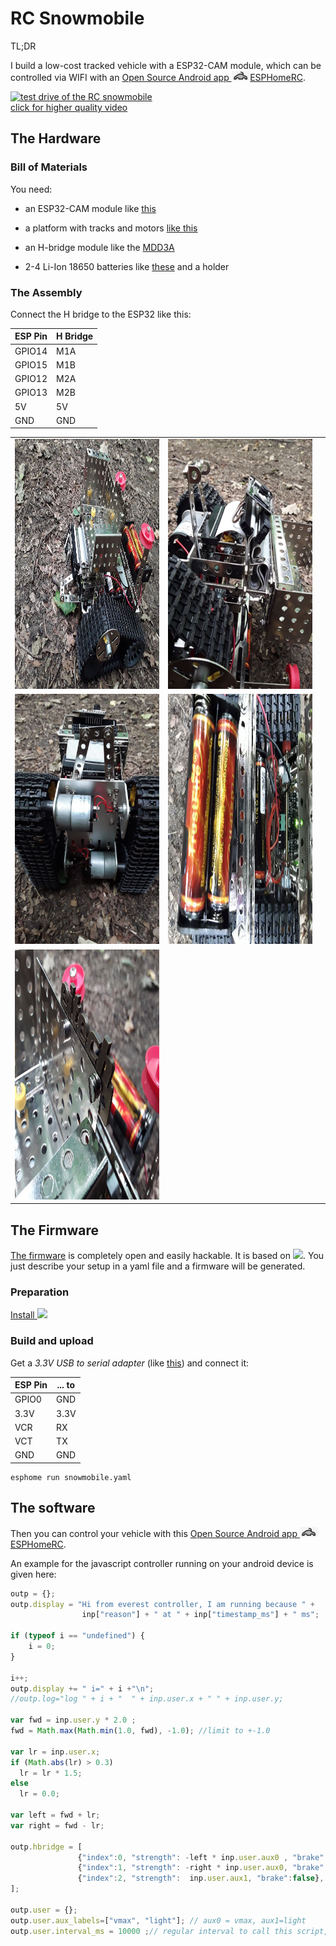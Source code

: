 
# RC Snowmobile

TL;DR

I build a low-cost tracked vehicle with a ESP32-CAM module, which
can be controlled via WIFI with an <a href="https://github.com/rnauber/ESPHomeRC">Open Source Android app <img src="https://raw.githubusercontent.com/rnauber/ESPHomeRC/master/logo3.png" height="16">ESPHomeRC</a>.


[![test drive of the RC snowmobile](/media/snowmobile.gif "a test drive of the RC snowmobile")<br> click for higher quality video](media/snowmobile.mp4)


## The Hardware
### Bill of Materials
You need:

* an ESP32-CAM module like [this](https://www.amazon.de/gp/product/B08BL6VG76/ref=ppx_yo_dt_b_asin_title_o01_s01?ie=UTF8&psc=1)

* a platform with tracks and motors [like this](https://www.aliexpress.com/item/32858056642.html)

* an H-bridge module like the [MDD3A](https://www.cytron.io/p-3amp-4v-16v-dc-motor-driver-2-channels)
* 2-4 Li-Ion 18650 batteries like [these](https://www.amazon.de/kraftmax-Pack-18650er-Akku-Schutzschaltung/dp/B08PL1HRBQ/ref=sr_1_3?__mk_de_DE=%C3%85M%C3%85%C5%BD%C3%95%C3%91) and a holder

### The Assembly
Connect the H bridge to the ESP32 like this:

|ESP Pin |   H Bridge           | 
|--------|--------------|
|GPIO14   | M1A |
|GPIO15   | M1B |
|GPIO12   | M2A |
|GPIO13   | M2B |
|5V         | 5V |
|GND       | GND |




|   |   |   | 
|---|---|---|
| <img src="media/pic1.jpg" height="400"> | <img src="media/pic2.jpg" height="400"> |
| <img src="media/pic3.jpg" height="400"> | <img src="media/pic4.jpg" height="400"> |
| <img src="media/pic5.jpg" height="400"> |  |


## The Firmware
[The firmware](firmware/snowmobile.yaml) is completely open and easily hackable. 
It is based on <a href="https://esphome.io/"><img src="https://esphome.io/_images/logo-text.png" height="16" ></a>. You just describe your setup in a yaml file and a firmware will be generated.

### Preparation
<a href="https://esphome.io/guides/getting_started_command_line.html#installation">Install  <img src="https://esphome.io/_images/logo-text.png" height="16"></a>

### Build  and upload

Get a *3.3V USB to serial adapter* (like [this](https://www.amazon.de/gp/product/B089YTXK8V?psc=1)) and connect it:

|ESP Pin |  ... to         | 
|--------|--------------|
|GPIO0  | GND |
|3.3V     | 3.3V |
|VCR  | RX |
|VCT   | TX  |
|GND  | GND  |



```
esphome run snowmobile.yaml 
```

## The software
Then you can control your vehicle with this <a href="https://github.com/rnauber/ESPHomeRC">Open Source Android app <img src="https://raw.githubusercontent.com/rnauber/ESPHomeRC/master/logo3.png" height="16" > ESPHomeRC</a>.

An example for the javascript controller running on your android device is given here:

```javascript
outp = {};
outp.display = "Hi from everest controller, I am running because " + 
                inp["reason"] + " at " + inp["timestamp_ms"] + " ms";
        
if (typeof i == "undefined") {
    i = 0;
}

i++;
outp.display += " i=" + i +"\n";
//outp.log="log " + i + "  " + inp.user.x + " " + inp.user.y; 

var fwd = inp.user.y * 2.0 ;
fwd = Math.max(Math.min(1.0, fwd), -1.0); //limit to +-1.0

var lr = inp.user.x;
if (Math.abs(lr) > 0.3)
  lr = lr * 1.5;
else
  lr = 0.0;
  
var left = fwd + lr;
var right = fwd - lr; 

outp.hbridge = [
               {"index":0, "strength": -left * inp.user.aux0 , "brake":false}, 
               {"index":1, "strength": -right * inp.user.aux0, "brake":false},
               {"index":2, "strength":  inp.user.aux1, "brake":false},
];

outp.user = {};
outp.user.aux_labels=["vmax", "light"]; // aux0 = vmax, aux1=light
outp.user.interval_ms = 10000 ;// regular interval to call this script, 0 means as fast as possible...

```







